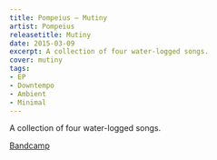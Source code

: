 ```yaml
---
title: Pompeius — Mutiny
artist: Pompeius
releasetitle: Mutiny
date: 2015-03-09
excerpt: A collection of four water-logged songs.
cover: mutiny
tags:
- EP
- Downtempo
- Ambient
- Minimal
---
```



A collection of four water-logged songs.

[Bandcamp](https://pompeius.bandcamp.com/album/mutiny-ep)

